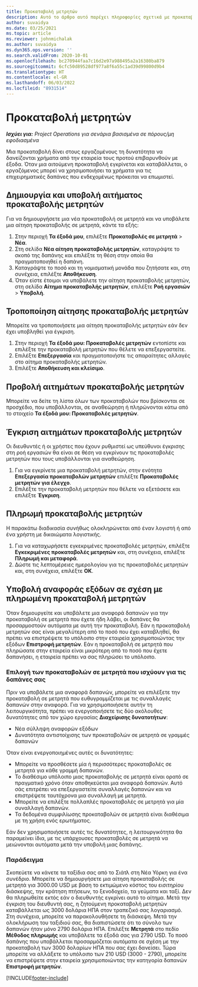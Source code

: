 ```yaml
---
title: Προκαταβολή μετρητών
description: Αυτό το άρθρο αυτό παρέχει πληροφορίες σχετικά με προκαταβολές σε μετρητά.
author: suvaidya
ms.date: 03/25/2021
ms.topic: article
ms.reviewer: johnmichalak
ms.author: suvaidya
ms.dyn365.ops.version: ''
ms.search.validFrom: 2020-10-01
ms.openlocfilehash: bc270944faa7c16d2e97a988495a2a16380ba879
ms.sourcegitcommit: 6cfc50d89528df977a8f6a55c1ad39d99800d9b4
ms.translationtype: HT
ms.contentlocale: el-GR
ms.lasthandoff: 06/03/2022
ms.locfileid: "8931514"
---
```

# <a name="cash-advance"></a>Προκαταβολή μετρητών

_**Ισχύει για:** Project Operations για σενάρια βασισμένα σε πόρους/μη εφοδιασμένα_

Μια προκαταβολή δίνει στους εργαζομένους τη δυνατότητα να δανείζονται χρήματα από την εταιρεία τους προτού επιβαρυνθούν με έξοδα. Όταν μια αιτούμενη προκαταβολή εγκρίνεται και καταβάλλεται, ο εργαζόμενος μπορεί να χρησιμοποιήσει τα χρήματα για τις επιχειρηματικές δαπάνες που ενδεχομένως πρόκειται να επωμιστεί. 

## <a name="create-and-submit-a-cash-advance-request"></a>Δημιουργία και υποβολή αιτήματος προκαταβολής μετρητών
Για να δημιουργήσετε μια νέα προκαταβολή σε μετρητά και να υποβάλετε μια αίτηση προκαταβολής σε μετρητά, κάντε τα εξής: 

1. Στην περιοχή **Τα έξοδά μου**, επιλέξτε **Προκαταβολές σε μετρητά** > **Νέα**. 
2. Στη σελίδα **Νέα αίτηση προκαταβολής μετρητών**, καταγράψτε το σκοπό της δαπάνης και επιλέξτε τη θέση στην οποία θα πραγματοποιηθεί η δαπάνη.
3. Καταγράψτε το ποσό και τη νομισματική μονάδα που ζητήσατε και, στη συνέχεια, επιλέξτε **Αποθήκευση**. 
4. Όταν είστε έτοιμοι να υποβάλετε την αίτηση προκαταβολής μετρητών, στη σελίδα **Αίτημα προκαταβολής μετρητών**, επιλέξτε **Ροή εργασιών** > **Υποβολή**.

## <a name="modify-a-cash-advance-request"></a>Τροποποίηση αίτησης προκαταβολής μετρητών

Μπορείτε να τροποποιήσετε μια αίτηση προκαταβολής μετρητών εάν δεν έχει υποβληθεί για έγκριση.

1. Στην περιοχή **Τα έξοδά μου: Προκαταβολές μετρητών** εντοπίστε και επιλέξτε την προκαταβολή μετρητών που θέλετε να επεξεργαστείτε.
2. Επιλέξτε **Επεξεργασία** και πραγματοποιήστε τις απαραίτητες αλλαγές στο αίτημα προκαταβολής μετρητών. 
3. Επιλέξτε **Αποθήκευση και κλείσιμο**.


## <a name="view-cash-advance-requests"></a>Προβολή αιτημάτων προκαταβολής μετρητών
Μπορείτε να δείτε τη λίστα όλων των προκαταβολών που βρίσκονται σε προσχέδιο, που υποβάλλονται, σε αναθεώρηση ή πληρώνονται κάτω από το στοιχείο **Τα έξοδά μου: Προκαταβολές μετρητών**. 

## <a name="approve-cash-advance-requests"></a>Έγκριση αιτημάτων προκαταβολής μετρητών

Οι διευθυντές ή οι χρήστες που έχουν ρυθμιστεί ως υπεύθυνοι έγκρισης στη ροή εργασιών θα είναι σε θέση να εγκρίνουν τις προκαταβολές μετρητών που τους υποβάλλονται για αναθεώρηση. 

1. Για να εγκρίνετε μια προκαταβολή μετρητών, στην ενότητα **Επεξεργασία προκαταβολών μετρητών** επιλέξτε **Προκαταβολές μετρητών για έλεγχο**.
2. Επιλέξτε την προκαταβολή μετρητών που θέλετε να εξετάσετε και επιλέξτε **Έγκριση**.  

## <a name="pay-cash-advances"></a>Πληρωμή προκαταβολής μετρητών 
Η παρακάτω διαδικασία συνήθως ολοκληρώνεται από έναν λογιστή ή από ένα χρήστη με δικαιώματα λογιστικής.

1. Για να καταχωρήσετε εγκεκριμένες προκαταβολές μετρητών, επιλέξτε **Εγκεκριμένες προκαταβολές μετρητών** και, στη συνέχεια, επιλέξτε **Πληρωμή και μεταφορά**.  
2. Δώστε τις λεπτομέρειες ημερολογίου για τις προκαταβολές μετρητών και, στη συνέχεια, επιλέξτε **OK**. 

## <a name="submit-an-expense-report-against-a-paid-cash-advance"></a>Υποβολή αναφοράς εξόδων σε σχέση με πληρωμένη προκαταβολή μετρητών 

Όταν δημιουργείτε και υποβάλετε μια αναφορά δαπανών για την προκαταβολή σε μετρητά που έχετε ήδη λάβει, οι δαπάνες θα προσαρμοστούν αυτόματα με αυτή την προκαταβολή. Εάν η προκαταβολή μετρητών σας είναι μεγαλύτερη από το ποσό που έχει καταβληθεί, θα πρέπει να επιστρέψετε το υπόλοιπο στην εταιρεία χρησιμοποιώντας την εξόδων **Επιστροφή μετρητών**. Εάν η προκαταβολή σε μετρητά που πληρώσατε στην εταιρεία είναι μικρότερη από το ποσό που έχετε δαπανήσει, η εταιρεία πρέπει να σας πληρώσει το υπόλοιπο. 

### <a name="select-cash-advances-that-apply-to-your-expenses"></a>Επιλογή των προκαταβολών σε μετρητά που ισχύουν για τις δαπάνες σας
Πριν να υποβάλετε μια αναφορά δαπανών, μπορείτε να επιλέξετε την προκαταβολή σε μετρητά που ευθυγραμμίζεται με τις συναλλαγές δαπανών στην αναφορά. Για να χρησιμοποιήσετε αυτήν τη λειτουργικότητα, πρέπει να ενεργοποιήσετε τις δύο ακόλουθες δυνατότητες από τον χώρο εργασίας **Διαχείρισης δυνατοτήτων**:

  - Νέα σύλληψη αναφορών εξόδων
  - Δυνατότητα αντιστοίχισης των προκαταβολών σε μετρητά σε γραμμές δαπανών
 
 Όταν είναι ενεργοποιημένες αυτές οι δυνατότητες:
 
  - Μπορείτε να προσθέσετε μία ή περισσότερες προκαταβολές σε μετρητά για κάθε γραμμή δαπανών.
  - Το διαθέσιμο υπόλοιπο μιας προκαταβολής σε μετρητά είναι ορατό σε πραγματικό χρόνο όταν αποθηκεύεται μια αναφορά δαπανών. Αυτό σάς επιτρέπει να επεξεργαστείτε συναλλαγές δαπανών και να επιστρέψετε ταυτόχρονα μια συναλλαγή με μετρητά.
  - Μπορείτε να επιλέξτε πολλαπλές προκαταβολές σε μετρητά για μία συναλλαγή δαπανών.
  - Τα δεδομένα συμφιλίωσης προκαταβολών σε μετρητά είναι διαθέσιμα με τη χρήση ενός ερωτήματος. 
 
Εάν δεν χρησιμοποιήσετε αυτές τις δυνατότητες, η λειτουργικότητα θα παραμείνει ίδια, με τις υπάρχουσες προκαταβολές σε μετρητά να μειώνονται αυτόματα μετά την υποβολή μιας δαπάνης.

### <a name="example"></a>Παράδειγμα 
Σκοπεύετε να κάνετε τα ταξίδια σας από το Σιάτλ στη Νέα Υόρκη για ένα συνέδριο. Μπορείτε να δημιουργήσετε μια αίτηση προκαταβολής σε μετρητά για 3000.00 USD με βάση το εκτιμώμενο κόστος του εισιτηρίου διάσκεψης, την κράτηση πτήσεων, το ξενοδοχείο, τα γεύματα και ταξί. Δεν θα πληρωθείτε εκτός εάν ο διευθυντής εγκρίνει αυτό το αίτημα. Μετά την έγκριση του διευθυντή σας, η ζητούμενη προκαταβολή μετρητών καταβάλλεται ως 3000 δολάρια ΗΠΑ στον τραπεζικό σας λογαριασμό. Στη συνέχεια, μπορείτε να παρακολουθήσετε τη διάσκεψη. Μετά την ολοκλήρωση του ταξιδιού σας, θα διαπιστώσετε ότι το σύνολο των δαπανών ήταν μόνο 2790 δολάρια ΗΠΑ. Επιλέξτε **Μετρητά** στο πεδίο **Μέθοδος πληρωμής** και υποβάλετε τα έξοδά σας για 2790 USD. Το ποσό δαπάνης που υποβάλλεται προσαρμόζεται αυτόματα σε σχέση με την προκαταβολή των 3000 δολαρίων ΗΠΑ που σας έχει δανείσει. Τώρα μπορείτε να αλλάξετε το υπόλοιπο των 210 USD (3000 - 2790), μπορείτε να επιστρέψετε στην εταιρεία χρησιμοποιώντας την κατηγορία δαπανών **Επιστροφή μετρητών**.



[!INCLUDE[footer-include](../includes/footer-banner.md)]
